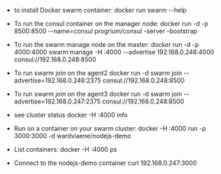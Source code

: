 * to install Docker swarm container:
docker run swarm --help

* To run the consul container on the manager node:
docker run -d -p 8500:8500 --name=consul progrium/consul -server -bootstrap

* To run the swarm manage node on the master:
docker run -d -p 4000:4000 swarm manage -H :4000 --advertise 192.168.0.248:4000 consul://192.168.0.248:8500

* To run swarm join on the agent2
docker run -d swarm join --advertise=192.168.0.246:2375 consul://192.168.0.248:8500

* To run swarm join on the agent3
docker run -d swarm join --advertise=192.168.0.247:2375 consul://192.168.0.248:8500

* see cluster status
docker -H :4000 info

* Run on a container on your swarm cluster:
docker -H :4000 run -p 3000:3000 -d wardviaene/nodejs-demo

* List containers:
docker -H :4000 ps

* Connect to the nodejs-demo container
curl 192.168.0.247:3000

